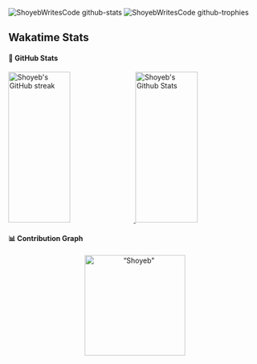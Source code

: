 ![ShoyebWritesCode github-stats](https://stats.dooboo.io/api/github-stats-advanced?login=ShoyebWritesCode)
![ShoyebWritesCode github-trophies](https://stats.dooboo.io/api/github-trophies?login=ShoyebWritesCode)
## Wakatime Stats

#### 🤖 GitHub Stats
<a> 
  <a href="https://github.com/ShoyebWritesCode">
    <img src="https://github-readme-streak-stats.herokuapp.com/?user=ShoyebWritesCode&theme=blueberry&border_color=6281A7&background=0D1117&title_color=8BB9DD&icon_color=86BBD8&text_color=9EBAC7" alt="Shoyeb's GitHub streak" height="300px" width="49.5%"/>
  </a>
  <a href="https://github.com/ShoyebWritesCode"><img alt="Shoyeb's Github Stats" src="https://github-readme-stats.vercel.app/api?username=ShoyebWritesCode&show_icons=true&count_private=true&show=prs_merged&theme=blueberry&border_color=FFFFFF&bg_color=0D1117&hide=contribs&text_color=00D8A8&icon_color=00D8A8" height="300px" width="49.5%"/></a>    
</a>

#### 📊 Contribution Graph
<p align="center"><img height="200em" src="https://github-profile-summary-cards.vercel.app/api/cards/profile-details?username=ShoyebWritesCode&theme=blueberry&border_color=FFFFFF" alt=“Shoyeb" align = "center"/></p>



